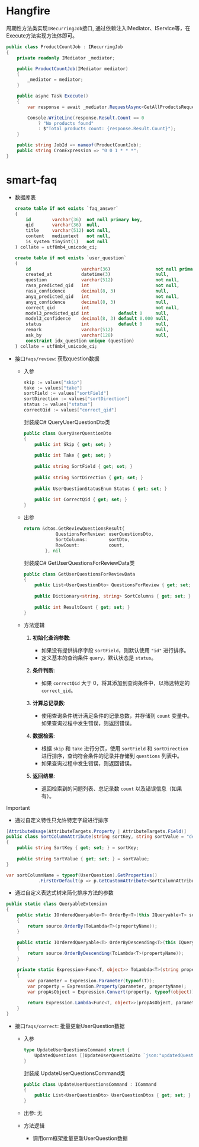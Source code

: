# Hangfire

周期性方法类实现`IRecurringJob`接口, 通过依赖注入IMediator、IService等，在Execute方法实现方法体即可。

```c#
public class ProductCountJob : IRecurringJob
{
    private readonly IMediator _mediator;

    public ProductCountJob(IMediator mediator)
    {
        _mediator = mediator;
    }

    public async Task Execute()
    {
        var response = await _mediator.RequestAsync<GetAllProductsRequest, GetAllProductsResponse>(new GetAllProductsRequest()).ConfigureAwait(false);

        Console.WriteLine(response.Result.Count == 0
            ? "No products found"
            : $"Total products count: {response.Result.Count}");
    }

    public string JobId => nameof(ProductCountJob);
    public string CronExpression => "0 0 1 * * *";
}
```



# smart-faq

- 数据库表

  ```sql
  create table if not exists `faq_answer`
  (
      id        varchar(36)  not null primary key,
      qid       varchar(36)  null,
      title     varchar(512) not null,
      content   mediumtext   not null,
      is_system tinyint(1)   not null
  ) collate = utf8mb4_unicode_ci;
  
  create table if not exists `user_question`
  (
      id                   varchar(36)                 not null primary key,
      created_at           datetime(3)                 null,
      question             varchar(512)                not null,
      rasa_predicted_qid   int                         not null,
      rasa_confidence      decimal(8, 3)               null,
      anyq_predicted_qid   int                         not null,
      anyq_confidence      decimal(8, 3)               null,
      correct_qid          int                         not null,
      model3_predicted_qid int           default 0     null,
      model3_confidence    decimal(8, 3) default 0.000 null,
      status               int           default 0     null,
      remark               varchar(512)                null,
      ask_by               varchar(128)                null,
      constraint idx_question unique (question)
  ) collate = utf8mb4_unicode_ci;
  ```

  

- 接口`faqs/review`: 获取question数据 

  - 入参

    ```go
    skip := values["skip"]
    take := values["take"]
    sortField := values["sortField"]
    sortDirection := values["sortDirection"]
    status := values["status"]
    correctQid := values["correct_qid"]
    ```

    封装成C# QueryUserQuestionDto类

    ```c#
    public class QueryUserQuestionDto
    {
        public int Skip { get; set; }
        
        public int Take { get; set; }
        
        public string SortField { get; set; }
        
        public string SortDirection { get; set; }
        
        public UserQuestionStatusEnum Status { get; set; }
        
        public int CorrectQid { get; set; }
    }
    ```

    

  - 出参

    ```go
    return &dtos.GetReviewQuestionsResult{
    			QuestionsForReview: userQuestionsDto,
    			SortColumns:        sortDto,
    			RowCount:           count,
    		}, nil
    ```

    封装成C# GetUserQuestionsForReviewData类
    
    ```c#
    public class GetUserQuestionsForReviewData
    {
        public List<UserQuestionDto> QuestionsForReview { get; set; }
        
        public Dictionary<string, string> SortColumns { get; set; }
        
        public int ResultCount { get; set; }
    }
    ```
    
  - 方法逻辑

    1. **初始化查询参数**:
       - 如果没有提供排序字段 `sortField`，则默认使用 `"id"` 进行排序。
       - 定义基本的查询条件 `query`，默认状态是 `status`。
    
    2. **条件判断**:
       - 如果 `correctQid` 大于 0，将其添加到查询条件中，以筛选特定的 `correct_qid`。
    
    3. **计算总记录数**:
       - 使用查询条件统计满足条件的记录总数，并存储到 `count` 变量中。如果查询过程中发生错误，则返回错误。
    
    4. **数据检索**:
       - 根据 `skip` 和 `take` 进行分页，使用 `sortField` 和 `sortDirection` 进行排序，查询符合条件的记录并存储到 `questions` 列表中。
       - 如果查询过程中发生错误，则返回错误。
    
    5. **返回结果**:
       - 返回检索到的问题列表、总记录数 `count` 以及错误信息（如果有）。

> [!IMPORTANT]
>
> - 通过自定义特性只允许特定字段进行排序
>
> ```c#
> [AttributeUsage(AttributeTargets.Property | AttributeTargets.Field)]
> public class SortColumnAttribute(string sortKey, string sortValue = "desc") : Attribute
> {
>     public string SortKey { get; set; } = sortKey;
>     
>     public string SortValue { get; set; } = sortValue;
> }
> ```
>
> ```c#
> var sortColumnName = typeof(UserQuestion).GetProperties()
>             .FirstOrDefault(p => p.GetCustomAttribute<SortColumnAttribute>()?.SortKey == dto.SortField)?.Name;
> ```
>
> - 通过自定义表达式树来简化排序方法的参数
>
> ```c#
> public static class QueryableExtension
> {
>     public static IOrderedQueryable<T> OrderBy<T>(this IQueryable<T> source, string propertyName)
>     {
>         return source.OrderBy(ToLambda<T>(propertyName));
>     }
> 
>     public static IOrderedQueryable<T> OrderByDescending<T>(this IQueryable<T> source, string propertyName)
>     {
>         return source.OrderByDescending(ToLambda<T>(propertyName));
>     }
> 
>     private static Expression<Func<T, object>> ToLambda<T>(string propertyName)
>     {
>         var parameter = Expression.Parameter(typeof(T));
>         var property = Expression.Property(parameter, propertyName);
>         var propAsObject = Expression.Convert(property, typeof(object));
>         
>         return Expression.Lambda<Func<T, object>>(propAsObject, parameter);
>     }
> }
> ```
>
> 



- 接口`faqs/correct`: 批量更新UserQuestion数据

  - 入参

    ```go
    type UpdateUserQuestionsCommand struct {
    	UpdatedQuestions []UpdateUserQuestionDto `json:"updatedQuestions"`
    }
    ```

    封装成 UpdateUserQuestionsCommand类

    ```c#
    public class UpdateUserQuestionsCommand : ICommand
    {
        public List<UserQuestionDto> UserQuestionDtos { get; set; }
    }
    ```

    

  - 出参: 无

  - 方法逻辑

    - 调用orm框架批量更新UserQuestion数据